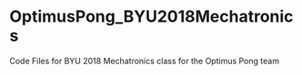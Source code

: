 # OptimusPong_BYU2018Mechatronics
Code Files for BYU 2018 Mechatronics class for the Optimus Pong team 
